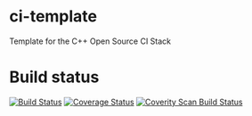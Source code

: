 # ci-template
Template for the C++ Open Source CI Stack

# Build status
[![Build Status](https://travis-ci.org/headmyshoulder/cit.svg?branch=master)](https://travis-ci.org/headmyshoulder/cit) [![Coverage Status](https://coveralls.io/repos/headmyshoulder/cit/badge.svg?branch=master)](https://coveralls.io/r/headmyshoulder/cit?branch=master) [![Coverity Scan Build Status](https://scan.coverity.com/projects/5139/badge.svg)](https://scan.coverity.com/projects/5139)

